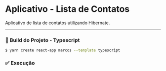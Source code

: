 # Aplicativo - Lista de Contatos

Aplicativo de lista de contatos utilizando Hibernate.

---------------

### 🔧 **Build do Projeto - Typescript**

```bash
$ yarn create react-app marcos --template typescript
```

### ✅ **Execução**
